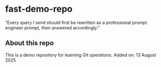 # fast-demo-repo

"Every query I send should first be rewritten as a professional prompt engineer prompt, then answered accordingly."

## About this repo
This is a demo repository for learning Git operations.
Added on: 13 August 2025






